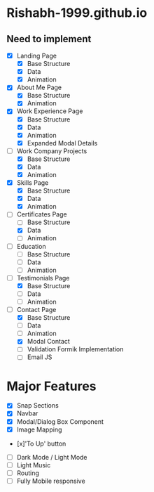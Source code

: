 # Rishabh-1999.github.io

## Need to implement

-   [x] Landing Page
    -   [x] Base Structure
    -   [x] Data
    -   [x] Animation
-   [x] About Me Page
    -   [x] Base Structure
    -   [x] Animation
-   [x] Work Experience Page
    -   [x] Base Structure
    -   [x] Data
    -   [x] Animation
    -   [x] Expanded Modal Details
-   [ ] Work Company Projects
    -   [x] Base Structure
    -   [x] Data
    -   [x] Animation
-   [x] Skills Page
    -   [x] Base Structure
    -   [x] Data
    -   [x] Animation
-   [ ] Certificates Page
    -   [ ] Base Structure
    -   [x] Data
    -   [ ] Animation
-   [ ] Education
    -   [ ] Base Structure
    -   [ ] Data
    -   [ ] Animation
-   [ ] Testimonials Page
    -   [x] Base Structure
    -   [ ] Data
    -   [ ] Animation
-   [ ] Contact Page
    -   [x] Base Structure
    -   [ ] Data
    -   [ ] Animation
    -   [x] Modal Contact
    -   [ ] Validation Formik Implementation
    -   [ ] Email JS

# Major Features

-   [x] Snap Sections
-   [x] Navbar
-   [x] Modal/Dialog Box Component
-   [x] Image Mapping
-   [x]'To Up' button
-   [ ] Dark Mode / Light Mode
-   [ ] Light Music
-   [ ] Routing
-   [ ] Fully Mobile responsive
